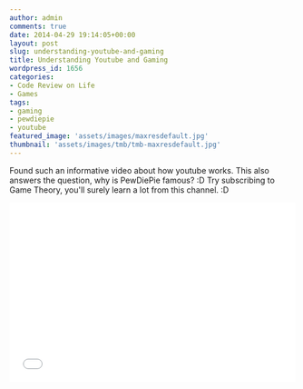 ```yaml
---
author: admin
comments: true
date: 2014-04-29 19:14:05+00:00
layout: post
slug: understanding-youtube-and-gaming
title: Understanding Youtube and Gaming
wordpress_id: 1656
categories:
- Code Review on Life
- Games
tags:
- gaming
- pewdiepie
- youtube
featured_image: 'assets/images/maxresdefault.jpg'
thumbnail: 'assets/images/tmb/tmb-maxresdefault.jpg'
---
```


Found such an informative video about how youtube works. This also answers the question, why is PewDiePie famous? :D Try subscribing to Game Theory, you'll surely learn a lot from this channel. :D

<iframe width="100%" height="315" src="//www.youtube.com/embed/EgMqhEMhVV8" frameborder="0" allowfullscreen></iframe>